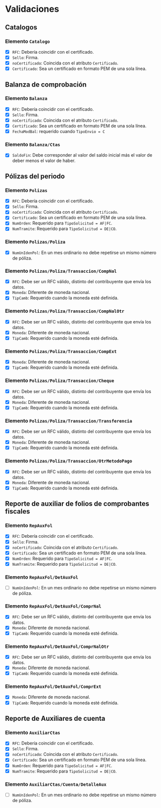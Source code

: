 # Validaciones

## Catalogos

### Elemento `Catalogo`

- [X] `RFC`: Debería coincidir con el certificado.
- [X] `Sello`: Firma.
- [X] `noCertificado`: Coincida con el atributo `Certificado`.
- [X] `Certificado`: Sea un certificado en formato PEM de una sola línea.

## Balanza de comprobación

### Elemento `Balanza`

- [X] `RFC`: Debería coincidir con el certificado.
- [X] `Sello`: Firma.
- [X] `noCertificado`: Coincida con el atributo `Certificado`.
- [X] `Certificado`: Sea un certificado en formato PEM de una sola línea.
- [X] `FechaModBal`: requerido cuando `TipoEnvio = C`

### Elemento `Balanza/Ctas`

- [X] `SaldoFin`: Debe corresponder al valor del saldo inicial más el valor de deber menos el valor de haber.

## Pólizas del periodo

### Elemento `Polizas`

- [X] `RFC`: Debería coincidir con el certificado.
- [X] `Sello`: Firma.
- [X] `noCertificado`: Coincida con el atributo `Certificado`.
- [X] `Certificado`: Sea un certificado en formato PEM de una sola línea.
- [X] `NumOrden`: Requerido para `TipoSolicitud = AF|FC`.
- [X] `NumTramite`: Requerido para `TipoSolicitud = DE|CO`.

### Elemento `Polizas/Poliza`

- [X] `NumUnIdenPol`: En un mes ordinario no debe repetirse un mismo número de póliza.

### Elemento `Polizas/Poliza/Transaccion/CompNal`

- [X] `RFC`: Debe ser un RFC válido, distinto del contribuyente que envía los datos.
- [X] `Moneda`: Diferente de moneda nacional.
- [X] `TipCamb`: Requerido cuando la moneda esté definida.

### Elemento `Polizas/Poliza/Transaccion/CompNalOtr`

- [X] `RFC`: Debe ser un RFC válido, distinto del contribuyente que envía los datos.
- [X] `Moneda`: Diferente de moneda nacional.
- [X] `TipCamb`: Requerido cuando la moneda esté definida.

### Elemento `Polizas/Poliza/Transaccion/CompExt`

- [X] `Moneda`: Diferente de moneda nacional.
- [X] `TipCamb`: Requerido cuando la moneda esté definida.

### Elemento `Polizas/Poliza/Transaccion/Cheque`

- [X] `RFC`: Debe ser un RFC válido, distinto del contribuyente que envía los datos.
- [X] `Moneda`: Diferente de moneda nacional.
- [X] `TipCamb`: Requerido cuando la moneda esté definida.

### Elemento `Polizas/Poliza/Transaccion/Transferencia`

- [X] `RFC`: Debe ser un RFC válido, distinto del contribuyente que envía los datos.
- [X] `Moneda`: Diferente de moneda nacional.
- [X] `TipCamb`: Requerido cuando la moneda esté definida.

### Elemento `Polizas/Poliza/Transaccion/OtrMetodoPago`

- [X] `RFC`: Debe ser un RFC válido, distinto del contribuyente que envía los datos.
- [X] `Moneda`: Diferente de moneda nacional.
- [X] `TipCamb`: Requerido cuando la moneda esté definida.

## Reporte de auxiliar de folios de comprobantes fiscales

### Elemento `RepAuxFol`

- [X] `RFC`: Debería coincidir con el certificado.
- [X] `Sello`: Firma.
- [X] `noCertificado`: Coincida con el atributo `Certificado`.
- [X] `Certificado`: Sea un certificado en formato PEM de una sola línea.
- [X] `NumOrden`: Requerido para `TipoSolicitud = AF|FC`.
- [X] `NumTramite`: Requerido para `TipoSolicitud = DE|CO`.

### Elemento `RepAuxFol/DetAuxFol`

- [ ] `NumUnIdenPol`: En un mes ordinario no debe repetirse un mismo número de póliza.

### Elemento `RepAuxFol/DetAuxFol/ComprNal`

- [X] `RFC`: Debe ser un RFC válido, distinto del contribuyente que envía los datos.
- [X] `Moneda`: Diferente de moneda nacional.
- [X] `TipCamb`: Requerido cuando la moneda esté definida.

### Elemento `RepAuxFol/DetAuxFol/ComprNalOtr`

- [X] `RFC`: Debe ser un RFC válido, distinto del contribuyente que envía los datos.
- [X] `Moneda`: Diferente de moneda nacional.
- [X] `TipCamb`: Requerido cuando la moneda esté definida.

### Elemento `RepAuxFol/DetAuxFol/ComprExt`

- [X] `Moneda`: Diferente de moneda nacional.
- [X] `TipCamb`: Requerido cuando la moneda esté definida.

## Reporte de Auxiliares de cuenta

### Elemento `AuxiliarCtas`

- [X] `RFC`: Debería coincidir con el certificado.
- [X] `Sello`: Firma.
- [X] `noCertificado`: Coincida con el atributo `Certificado`.
- [X] `Certificado`: Sea un certificado en formato PEM de una sola línea.
- [X] `NumOrden`: Requerido para `TipoSolicitud = AF|FC`.
- [X] `NumTramite`: Requerido para `TipoSolicitud = DE|CO`.

### Elemento `AuxiliarCtas/Cuenta/DetalleAux`

- [ ] `NumUnIdenPol`: En un mes ordinario no debe repetirse un mismo número de póliza.
